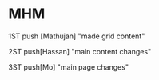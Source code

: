 # MHM
1ST push [Mathujan]
"made grid content"

2ST push[Hassan]
"main content changes"

3ST push[Mo]
"main page changes"